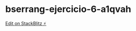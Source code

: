 # bserrang-ejercicio-6-a1qvah

[Edit on StackBlitz ⚡️](https://stackblitz.com/edit/bserrang-ejercicio-6-a1qvah)